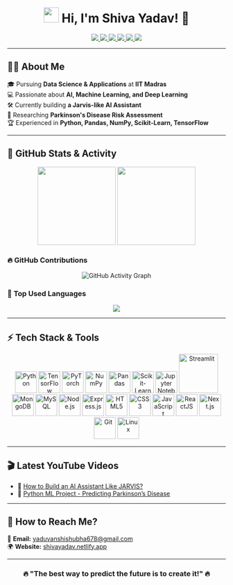 <h1 align="center"> 
  <img src="https://media.giphy.com/media/hvRJCLFzcasrR4ia7z/giphy.gif" width="35px"> 
  Hi, I'm Shiva Yadav! 🚀 
</h1>

<p align="center">
  <a href="https://shivayadav.netlify.app/">
    <img src="https://img.shields.io/badge/Portfolio-%23000000.svg?style=for-the-badge&logo=firefox&logoColor=white" />
  </a>
  <a href="https://www.linkedin.com/in/shiva-yadav-4043912b9/">
    <img src="https://img.shields.io/badge/LinkedIn-blue?style=for-the-badge&logo=linkedin" />
  </a>
  <a href="https://github.com/shiva-yadav-ds">
    <img src="https://img.shields.io/badge/GitHub-black?style=for-the-badge&logo=github" />
  </a>
  <a href="https://orcid.org/0009-0003-8089-3848">
    <img src="https://img.shields.io/badge/ORCID-%23006F3C.svg?style=for-the-badge&logo=orcid&logoColor=white" />
  </a>
  <a href="https://www.instagram.com/shiva.datascience">
    <img src="https://img.shields.io/badge/Instagram-%23E4405F.svg?style=for-the-badge&logo=instagram&logoColor=white" />
  </a>
  <a href="https://www.youtube.com/@noisegaming678">
    <img src="https://img.shields.io/badge/YouTube-%23FF0000.svg?style=for-the-badge&logo=youtube&logoColor=white" />
  </a>
</p>

---

## 👨‍💻 **About Me**  
🎓 Pursuing **Data Science & Applications** at **IIT Madras**  
💻 Passionate about **AI, Machine Learning, and Deep Learning**  
🛠️ Currently building **a Jarvis-like AI Assistant**  
🔬 Researching **Parkinson's Disease Risk Assessment**  
🏆 Experienced in **Python, Pandas, NumPy, Scikit-Learn, TensorFlow**  

---

## 🚀 **GitHub Stats & Activity**
<p align="center">
  <img src="https://github-readme-stats.vercel.app/api?username=shiva-yadav-ds&show_icons=true&theme=radical&count_private=true" height="180px"/>
  <img src="https://streak-stats.demolab.com/?user=shiva-yadav-ds&theme=radical" height="180px"/>
</p>

### 🔥 **GitHub Contributions**
<p align="center">
  <img src="https://github-readme-activity-graph.vercel.app/graph?username=shiva-yadav-ds&theme=react-dark" alt="GitHub Activity Graph" />
</p>

### 🎯 **Top Used Languages**
<p align="center">
  <img src="https://github-readme-stats.vercel.app/api/top-langs/?username=shiva-yadav-ds&layout=compact&theme=radical" />
</p>

---

## ⚡ **Tech Stack & Tools**  
<p align="center">  
  <img src="https://cdn.jsdelivr.net/gh/devicons/devicon/icons/python/python-original.svg" width="50px" title="Python"/>
  <img src="https://upload.wikimedia.org/wikipedia/commons/2/2d/Tensorflow_logo.svg" width="50px" title="TensorFlow"/>
  <img src="https://upload.wikimedia.org/wikipedia/commons/1/10/PyTorch_logo_icon.svg" width="50px" title="PyTorch"/>
  <img src="https://cdn.jsdelivr.net/gh/devicons/devicon/icons/numpy/numpy-original.svg" width="50px" title="NumPy"/>
  <img src="https://cdn.jsdelivr.net/gh/devicons/devicon/icons/pandas/pandas-original.svg" width="50px" title="Pandas"/>
  <img src="https://upload.wikimedia.org/wikipedia/commons/0/05/Scikit_learn_logo_small.svg" width="50px" title="Scikit-Learn"/>
  <img src="https://upload.wikimedia.org/wikipedia/commons/3/38/Jupyter_logo.svg" width="50px" title="Jupyter Notebook"/>
  <img src="https://streamlit.io/images/brand/streamlit-logo-secondary-colormark-darktext.svg" width="90px" title="Streamlit"/>
  <img src="https://cdn.jsdelivr.net/gh/devicons/devicon/icons/mongodb/mongodb-original.svg" width="50px" title="MongoDB"/>
  <img src="https://cdn.jsdelivr.net/gh/devicons/devicon/icons/mysql/mysql-original.svg" width="50px" title="MySQL"/>
  <img src="https://cdn.jsdelivr.net/gh/devicons/devicon/icons/nodejs/nodejs-original.svg" width="50px" title="Node.js"/>
  <img src="https://cdn.jsdelivr.net/gh/devicons/devicon/icons/express/express-original.svg" width="50px" title="Express.js"/>
  <img src="https://cdn.jsdelivr.net/gh/devicons/devicon/icons/html5/html5-original.svg" width="50px" title="HTML5"/>
  <img src="https://cdn.jsdelivr.net/gh/devicons/devicon/icons/css3/css3-original.svg" width="50px" title="CSS3"/>
  <img src="https://cdn.jsdelivr.net/gh/devicons/devicon/icons/javascript/javascript-original.svg" width="50px" title="JavaScript"/>
  <img src="https://cdn.jsdelivr.net/gh/devicons/devicon/icons/react/react-original.svg" width="50px" title="ReactJS"/>
  <img src="https://cdn.jsdelivr.net/gh/devicons/devicon/icons/nextjs/nextjs-original.svg" width="50px" title="Next.js"/>
  <img src="https://cdn.jsdelivr.net/gh/devicons/devicon/icons/git/git-original.svg" width="50px" title="Git"/>
  <img src="https://cdn.jsdelivr.net/gh/devicons/devicon/icons/linux/linux-original.svg" width="50px" title="Linux"/>
</p>

---

## 🎬 **Latest YouTube Videos**
<!-- YOUTUBE:START -->
- 🎥 [How to Build an AI Assistant Like JARVIS?](https://www.youtube.com/@noisegaming678)
- 🎥 [Python ML Project - Predicting Parkinson’s Disease](https://www.youtube.com/@noisegaming678)
<!-- YOUTUBE:END -->

---

## 🎯 **How to Reach Me?**
📩 **Email:** yaduvanshishubha678@gmail.com    
🌍 **Website:** [shivayadav.netlify.app](https://shivayadav.netlify.app/)  

---

<h3 align="center">
  🔥 "The best way to predict the future is to create it!" 🔥
</h3>
